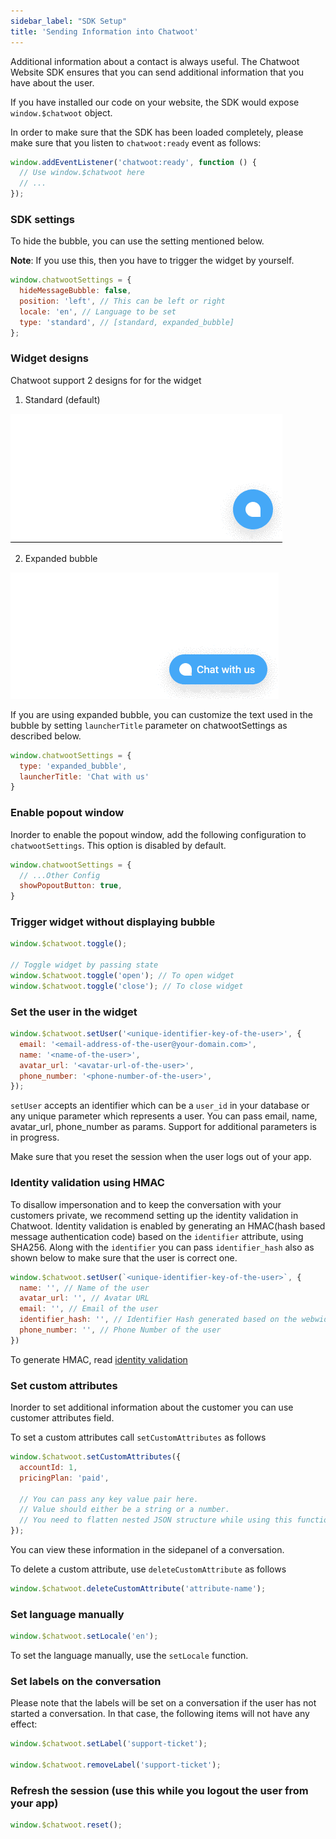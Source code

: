 ```yaml
---
sidebar_label: "SDK Setup"
title: 'Sending Information into Chatwoot'
---
```


Additional information about a contact is always useful. The Chatwoot Website SDK ensures that you can send additional information that you have about the user.

If you have installed our code on your website, the SDK would expose `window.$chatwoot` object.

In order to make sure that the SDK has been loaded completely, please make sure that you listen to `chatwoot:ready` event as follows:

```js
window.addEventListener('chatwoot:ready', function () {
  // Use window.$chatwoot here
  // ...
});
```

### SDK settings

To hide the bubble, you can use the setting mentioned below.

**Note**: If you use this, then you have to trigger the widget by yourself.

```js
window.chatwootSettings = {
  hideMessageBubble: false,
  position: 'left', // This can be left or right
  locale: 'en', // Language to be set
  type: 'standard', // [standard, expanded_bubble]
};
```

### Widget designs

Chatwoot support 2 designs for for the widget

1. Standard (default)

![Standard-bubble](./images/standard-bubble.gif)

2. Expanded bubble

![Expanded-bubble](./images/expanded-bubble.gif)

If you are using expanded bubble, you can customize the text used in the bubble by setting `launcherTitle` parameter on chatwootSettings as described below.

```js
window.chatwootSettings = {
  type: 'expanded_bubble',
  launcherTitle: 'Chat with us'
}
```

### Enable popout window

Inorder to enable the popout window, add the following configuration to `chatwootSettings`. This option is disabled by default.

```js
window.chatwootSettings = {
  // ...Other Config
  showPopoutButton: true,
}
```

### Trigger widget without displaying bubble

```js
window.$chatwoot.toggle();

// Toggle widget by passing state
window.$chatwoot.toggle('open'); // To open widget
window.$chatwoot.toggle('close'); // To close widget
```

### Set the user in the widget

```js
window.$chatwoot.setUser('<unique-identifier-key-of-the-user>', {
  email: '<email-address-of-the-user@your-domain.com>',
  name: '<name-of-the-user>',
  avatar_url: '<avatar-url-of-the-user>',
  phone_number: '<phone-number-of-the-user>',
});
```

`setUser` accepts an identifier which can be a `user_id` in your database or any unique parameter which represents a user. You can pass email, name, avatar_url, phone_number as params. Support for additional parameters is in progress.

Make sure that you reset the session when the user logs out of your app.

### Identity validation using HMAC

To disallow impersonation and to keep the conversation with your customers private, we recommend setting up the identity validation in Chatwoot. Identity validation is enabled by generating an HMAC(hash based message authentication code) based on the `identifier` attribute, using SHA256. Along with the `identifier` you can pass `identifier_hash` also as shown below to make sure that the user is correct one.

```js
window.$chatwoot.setUser(`<unique-identifier-key-of-the-user>`, {
  name: '', // Name of the user
  avatar_url: '', // Avatar URL
  email: '', // Email of the user
  identifier_hash: '', // Identifier Hash generated based on the webwidget hmac_token
  phone_number: '', // Phone Number of the user
})
```

To generate HMAC, read [identity validation](/docs/product/channels/live-chat/sdk/identity-validation)

### Set custom attributes

Inorder to set additional information about the customer you can use customer attributes field.

To set a custom attributes call `setCustomAttributes` as follows

```js
window.$chatwoot.setCustomAttributes({
  accountId: 1,
  pricingPlan: 'paid',

  // You can pass any key value pair here.
  // Value should either be a string or a number.
  // You need to flatten nested JSON structure while using this function
});
```

You can view these information in the sidepanel of a conversation.

To delete a custom attribute, use `deleteCustomAttribute` as follows

```js
window.$chatwoot.deleteCustomAttribute('attribute-name');
```

### Set language manually

```js
window.$chatwoot.setLocale('en');
```

To set the language manually, use the `setLocale` function.

### Set labels on the conversation

Please note that the labels will be set on a conversation if the user has not started a conversation. In that case, the following items will not have any effect:

```js
window.$chatwoot.setLabel('support-ticket');

window.$chatwoot.removeLabel('support-ticket');
```

### Refresh the session (use this while you logout the user from your app)

```js
window.$chatwoot.reset();
```
